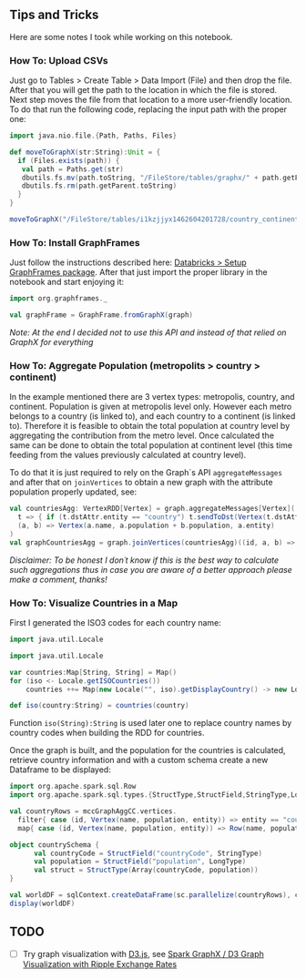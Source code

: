 ## Tips and Tricks

Here are some notes I took while working on this notebook.

### How To: Upload CSVs

Just go to Tables > Create Table > Data Import (File) and then drop the file. After that you will get the path to the location in which the file is stored. Next step moves the file from that location to a more user-friendly location. To do that run the following code, replacing the input path with the proper one:
 
```scala
import java.nio.file.{Path, Paths, Files}

def moveToGraphX(str:String):Unit = {
  if (Files.exists(path)) {
   val path = Paths.get(str)
   dbutils.fs.mv(path.toString, "/FileStore/tables/graphx/" + path.getFileName)
   dbutils.fs.rm(path.getParent.toString)
  }
}

moveToGraphX("/FileStore/tables/i1kzjjyx1462604201728/country_continent.csv")
```

### How To: Install GraphFrames

Just follow the instructions described here: [Databricks > Setup GraphFrames package](http://cdn2.hubspot.net/hubfs/438089/notebooks/help/Setup_graphframes_package.html). After that just import the proper library in the notebook and start enjoying it:

```scala
import org.graphframes._

val graphFrame = GraphFrame.fromGraphX(graph)
```

*Note: At the end I decided not to use this API and instead of that relied on GraphX for everything*

### How To: Aggregate Population (metropolits > country > continent)

In the example mentioned there are 3 vertex types: metropolis, country, and continent. Population is given at metropolis level only. However each metro belongs to a country (is linked to), and each country to a continent (is linked to). Therefore it is feasible to obtain the total population at country level by aggregating the contribution from the metro level. Once calculated the same can be done to obtain the total population at continent level (this time feeding from the values previously calculated at country level).

To do that it is just required to rely on the Graph´s API `aggregateMessages` and after that on `joinVertices` to obtain a new graph with the attribute population properly updated, see:

```scala
val countriesAgg: VertexRDD[Vertex] = graph.aggregateMessages[Vertex](
  t => { if (t.dstAttr.entity == "country") t.sendToDst(Vertex(t.dstAttr.name, t.srcAttr.population, t.dstAttr.entity)) },
  (a, b) => Vertex(a.name, a.population + b.population, a.entity)
)
val graphCountriesAgg = graph.joinVertices(countriesAgg)((id, a, b) => b) // here we are making a "replacement"
```

*Disclaimer: To be honest I don´t know if this is the best way to calculate such aggregations thus in case you are aware of a better approach please make a comment, thanks!*

### How To: Visualize Countries in a Map

First I generated the ISO3 codes for each country name:

```scala
import java.util.Locale

import java.util.Locale

var countries:Map[String, String] = Map()
for (iso <- Locale.getISOCountries())
    countries ++= Map(new Locale("", iso).getDisplayCountry() -> new Locale("", iso).getISO3Country())

def iso(country:String) = countries(country)
```

Function `iso(String):String` is used later one to replace country names by country codes when building the RDD for countries.

Once the graph is built, and the population for the countries is calculated, retrieve country information and with a custom schema create a new Dataframe to be displayed:

```scala
import org.apache.spark.sql.Row
import org.apache.spark.sql.types.{StructType,StructField,StringType,LongType}

val countryRows = mccGraphAggCC.vertices.
  filter{ case (id, Vertex(name, population, entity)) => entity == "country" }.
  map{ case (id, Vertex(name, population, entity)) => Row(name, population.toLong) }.collect()

object countrySchema {
      val countryCode = StructField("countryCode", StringType)
      val population = StructField("population", LongType)
      val struct = StructType(Array(countryCode, population))
}

val worldDF = sqlContext.createDataFrame(sc.parallelize(countryRows), countrySchema.struct)
display(worldDF)
```

## TODO

- [ ] Try graph visualization with [D3.js](https://d3js.org/), see [Spark GraphX / D3 Graph Visualization with Ripple Exchange Rates](https://docs.cloud.databricks.com/docs/latest/databricks_guide/09%20Spark%20GraphX/1%20D3%20Graph%20Visualization%20with%20Ripple%20Exchange%20Rates.html) 
